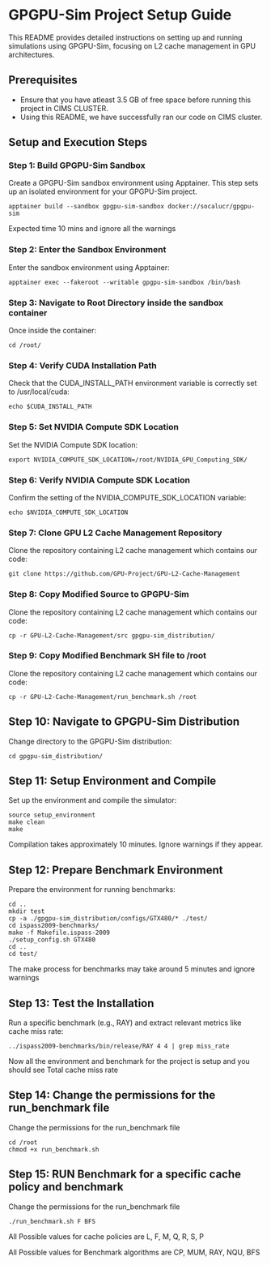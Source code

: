 # GPGPU-Sim Project Setup Guide

This README provides detailed instructions on setting up and running simulations using GPGPU-Sim, focusing on L2 cache management in GPU architectures.

## Prerequisites

- Ensure that you have atleast 3.5 GB of free space before running this project in CIMS CLUSTER.
- Using this README, we have successfully ran our code on CIMS cluster.


## Setup and Execution Steps

### Step 1: Build GPGPU-Sim Sandbox

Create a GPGPU-Sim sandbox environment using Apptainer. This step sets up an isolated environment for your GPGPU-Sim project.

```
apptainer build --sandbox gpgpu-sim-sandbox docker://socalucr/gpgpu-sim    
```
Expected time 10 mins and ignore all the warnings


### Step 2: Enter the Sandbox Environment

Enter the sandbox environment using Apptainer:

```
apptainer exec --fakeroot --writable gpgpu-sim-sandbox /bin/bash  
```

### Step 3: Navigate to Root Directory inside the sandbox container

Once inside the container:

```
cd /root/  
```

### Step 4: Verify CUDA Installation Path

Check that the CUDA_INSTALL_PATH environment variable is correctly set to /usr/local/cuda:

```
echo $CUDA_INSTALL_PATH
```

### Step 5: Set NVIDIA Compute SDK Location

Set the NVIDIA Compute SDK location:

```
export NVIDIA_COMPUTE_SDK_LOCATION=/root/NVIDIA_GPU_Computing_SDK/

```

### Step 6: Verify NVIDIA Compute SDK Location

Confirm the setting of the NVIDIA_COMPUTE_SDK_LOCATION variable:

```
echo $NVIDIA_COMPUTE_SDK_LOCATION

```

### Step 7: Clone GPU L2 Cache Management Repository

Clone the repository containing L2 cache management which contains our code:

```
git clone https://github.com/GPU-Project/GPU-L2-Cache-Management

```

### Step 8: Copy Modified Source to GPGPU-Sim

Clone the repository containing L2 cache management which contains our code:

```
cp -r GPU-L2-Cache-Management/src gpgpu-sim_distribution/

```

### Step 9: Copy Modified Benchmark SH file to /root

Clone the repository containing L2 cache management which contains our code:

```
cp -r GPU-L2-Cache-Management/run_benchmark.sh /root

```

## Step 10: Navigate to GPGPU-Sim Distribution

Change directory to the GPGPU-Sim distribution:
```
cd gpgpu-sim_distribution/

```

## Step 11:  Setup Environment and Compile

Set up the environment and compile the simulator:
```
source setup_environment
make clean
make
```

Compilation takes approximately 10 minutes. Ignore warnings if they appear.

## Step 12:  Prepare Benchmark Environment

Prepare the environment for running benchmarks:
```
cd ..
mkdir test
cp -a ./gpgpu-sim_distribution/configs/GTX480/* ./test/
cd ispass2009-benchmarks/
make -f Makefile.ispass-2009
./setup_config.sh GTX480
cd ..
cd test/
```
The make process for benchmarks may take around 5 minutes and ignore warnings

## Step 13:  Test the Installation

Run a specific benchmark (e.g., RAY) and extract relevant metrics like cache miss rate:

```
../ispass2009-benchmarks/bin/release/RAY 4 4 | grep miss_rate
```

Now all the environment and benchmark for the project is setup and you should see Total cache miss rate

## Step 14:  Change the permissions for the run_benchmark file

Change the permissions for the run_benchmark file

```
cd /root
chmod +x run_benchmark.sh
```

## Step 15:  RUN Benchmark for a specific cache policy and benchmark

Change the permissions for the run_benchmark file

```
./run_benchmark.sh F BFS
```
All Possible values for cache policies are L, F, M, Q, R, S, P

All Possible values for Benchmark algorithms are CP, MUM, RAY, NQU, BFS